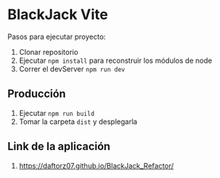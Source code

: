 # BlackJack Vite

Pasos para ejecutar proyecto:

1. Clonar repositorio
2. Ejecutar ```npm install``` para reconstruir los módulos de node
3. Correr el devServer ```npm run dev```

## Producción

1. Ejecutar ```npm run build```
2. Tomar la carpeta ```dist``` y desplegarla

## Link de la aplicación 

1. https://daftorz07.github.io/BlackJack_Refactor/
